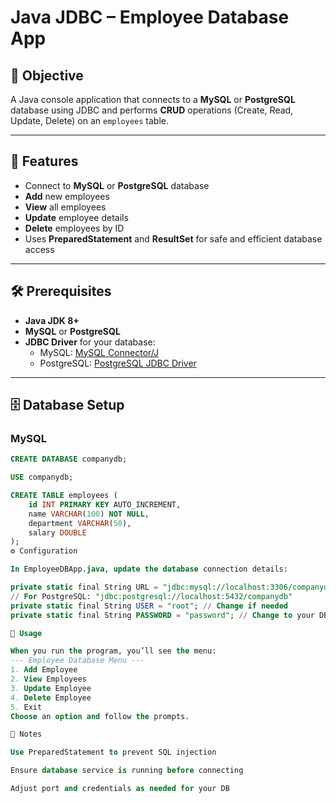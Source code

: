 # Java JDBC – Employee Database App

## 📌 Objective
A Java console application that connects to a **MySQL** or **PostgreSQL** database using JDBC and performs **CRUD** operations (Create, Read, Update, Delete) on an `employees` table.

---

## 🚀 Features
- Connect to **MySQL** or **PostgreSQL** database
- **Add** new employees
- **View** all employees
- **Update** employee details
- **Delete** employees by ID
- Uses **PreparedStatement** and **ResultSet** for safe and efficient database access

---

## 🛠️ Prerequisites
- **Java JDK 8+**
- **MySQL** or **PostgreSQL**
- **JDBC Driver** for your database:
  - MySQL: [MySQL Connector/J](https://dev.mysql.com/downloads/connector/j/)
  - PostgreSQL: [PostgreSQL JDBC Driver](https://jdbc.postgresql.org/)

---

## 🗄️ Database Setup

### MySQL
```sql
CREATE DATABASE companydb;

USE companydb;

CREATE TABLE employees (
    id INT PRIMARY KEY AUTO_INCREMENT,
    name VARCHAR(100) NOT NULL,
    department VARCHAR(50),
    salary DOUBLE
);
⚙️ Configuration

In EmployeeDBApp.java, update the database connection details:

private static final String URL = "jdbc:mysql://localhost:3306/companydb";
// For PostgreSQL: "jdbc:postgresql://localhost:5432/companydb"
private static final String USER = "root"; // Change if needed
private static final String PASSWORD = "password"; // Change to your DB password

📜 Usage

When you run the program, you’ll see the menu:
--- Employee Database Menu ---
1. Add Employee
2. View Employees
3. Update Employee
4. Delete Employee
5. Exit
Choose an option and follow the prompts.

📝 Notes

Use PreparedStatement to prevent SQL injection

Ensure database service is running before connecting

Adjust port and credentials as needed for your DB
